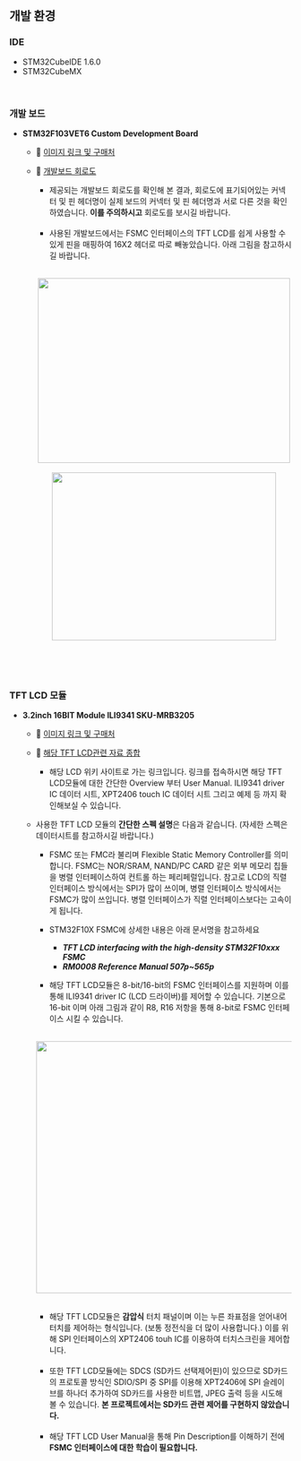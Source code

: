 ## 개발 환경<br>
### IDE
* STM32CubeIDE 1.6.0 <br>
* STM32CubeMX <br>

<br>

### 개발 보드
* **STM32F103VET6 Custom Development Board** <br>
  + :pushpin: [이미지 링크 및 구매처](https://ko.aliexpress.com/item/32693544239.html?gatewayAdapt=glo2kor&srcSns=sns_KakaoTalk&spreadType=socialShare&bizType=ProductDetail&social_params=20527276655&aff_fcid=6a92134b6f66447fb4e5392261410de1-1649825428883-09137-_mMqvBK2&tt=MG&aff_fsk=_mMqvBK2&aff_platform=default&sk=_mMqvBK2&aff_trace_key=6a92134b6f66447fb4e5392261410de1-1649825428883-09137-_mMqvBK2&shareId=20527276655&businessType=ProductDetail&platform=AE&terminal_id=62559df8374f42348f14bc09e497c7f3&afSmartRedirect=y)<br>
  
  + :pushpin: [개발보드 회로도](https://github.com/taejin-seong/STM32F103VET6-TFT-LCD-with-Resistive-Touch-Screen/blob/master/STM32F103VET6%20Dev%20Board%20Schematic/0001.jpg)<br>
    - 제공되는 개발보드 회로도를 확인해 본 결과, 회로도에 표기되어있는 커넥터 및 핀 헤더명이 실제 보드의 커넥터 및 핀 헤더명과 서로 다른 것을 확인하였습니다. **이를 주의하시고** 회로도를  보시길 바랍니다. <br><br>
    - 사용된 개발보드에서는 FSMC 인터페이스의 TFT LCD를 쉽게 사용할 수 있게 핀을 매핑하여 16X2 헤더로 따로 빼놓았습니다. 아래 그림을 참고하시길 바랍니다.<br><br>
     <p align="center">
     <img src="https://user-images.githubusercontent.com/70312248/163129584-df167919-aa90-44d1-8b6c-c36210542ddc.png" width="450" height="330"/>     
     <img src="https://user-images.githubusercontent.com/70312248/163130781-470699c0-dcd2-41bd-8334-20412fc8dda7.png" width="400" height="300"/> </p><br>
<br>
 
### TFT LCD 모듈 
* **3.2inch 16BIT Module ILI9341 SKU-MRB3205** <br>
  + :pushpin: [이미지 링크 및 구매처](https://a.aliexpress.com/_mPmlxdu) <br>
  
  + :pushpin: [해당 TFT LCD관련 자료 종합](http://www.lcdwiki.com/3.2inch_16BIT_Module_ILI9341_SKU:MRB3205)<br>
    - 해당 LCD 위키 사이트로 가는 링크입니다. 링크를 접속하시면 해당 TFT LCD모듈에 대한 간단한 Overview 부터 User Manual. ILI9341 driver IC 데이터 시트, XPT2406 touch IC 데이터 시트 그리고 예제 등 까지 확인해보실 수 있습니다. <br>
    
  + 사용한 TFT LCD 모듈의 **간단한 스펙 설명**은 다음과 같습니다. (자세한 스펙은 데이터시트를 참고하시길 바랍니다.)<br>
    - FSMC 또는 FMC라 불리며 Flexible Static Memory Controller를 의미합니다. FSMC는 NOR/SRAM, NAND/PC CARD 같은 외부 메모리 칩들을 병렬 인터페이스하여 컨트롤 하는 페리페럴입니다. 참고로 LCD의 직렬 인터페이스 방식에서는 SPI가 많이 쓰이며, 병렬 인터페이스 방식에서는 FSMC가 많이 쓰입니다. 병렬 인터페이스가 직렬 인터페이스보다는 고속이게 됩니다.
    - STM32F10X FSMC에 상세한 내용은 아래 문서명을 참고하세요
      +  ***TFT LCD interfacing with the high-density STM32F10xxx FSMC*** 
      +  ***RM0008 Reference Manual 507p~565p*** <br>
   
    - 해당 TFT LCD모듈은 8-bit/16-bit의 FSMC 인터페이스를 지원하며 이를 통해 ILI9341 driver IC (LCD 드라이버)를 제어할 수 있습니다. 기본으로 16-bit 이며 아래 그림과 같이 R8, R16 저항을 통해 8-bit로 FSMC 인터페이스 시킬 수 있습니다. <br><br>
    
    <p align="center">
    <img src="https://user-images.githubusercontent.com/70312248/163138148-869e9ddc-a826-4a44-9d43-6ede85dcafac.png" width="650" height="450"/> </p><br>  

    - 해당 TFT LCD모듈은 **감압식** 터치 패널이며 이는 누른 좌표점을 얻어내어 터치를 제어하는 형식입니다. (보통 정전식을 더 많이 사용합니다.) 이를 위해 SPI 인터페이스의 XPT2406 touh IC를 이용하여 터치스크린을 제어합니다.<br><br>
    - 또한 TFT LCD모듈에는 SDCS (SD카드 선택제어핀)이 있으므로 SD카드의 프로토콜 방식인 SDIO/SPI 중 SPI를 이용해 XPT2406에 SPI 슬레이브를 하나더 추가하여 SD카드를 사용한 비트맵, JPEG 출력 등을 시도해 볼 수 있습니다. **본 프로젝트에서는 SD카드 관련 제어를 구현하지 않았습니다.** <br><br>
    - 해당 TFT LCD User Manual을 통해 Pin Description를 이해하기 전에 **FSMC 인터페이스에 대한 학습이 필요합니다.**<br><br>   
  
<br>
